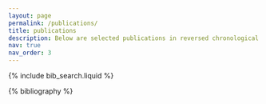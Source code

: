 ```yaml
---
layout: page
permalink: /publications/
title: publications
description: Below are selected publications in reversed chronological order. For the complete list, please vist my <a href="https://scholar.google.com/citations?user=bjeIdlcAAAAJ&hl=en"><strong>Google Scholar Profile</strong></a>
nav: true
nav_order: 3
---
```


<!-- _pages/publications.md -->

<!-- Bibsearch Feature -->

{% include bib_search.liquid %}

<div class="publications">

{% bibliography %}

</div>
